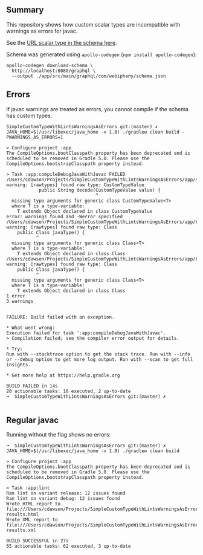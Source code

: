 ## Summary

This repository shows how custom scalar types are incompatible with warnings as errors for javac.

See the [URL scalar type in the schema here](https://github.com/xrd/apollo_custom_types_error/blob/master/app/src/main/graphql/com/webiphany/schema.json#L39).

Schema was generated using `apollo-codegen` (`npm install apollo-codegen`):

```
apollo-codegen download-schema \
  http://localhost:8080/graphql \
  --output ./app/src/main/graphql/com/webiphany/schema.json
```

## Errors

If javac warnings are treated as errors, you cannot compile if the schema has custom types.

```
SimpleCustomTypeWithLintsWarningsAsErrors git:(master) ✗  JAVA_HOME=$(/usr/libexec/java_home -v 1.8) ./gradlew clean build -PWARNINGS_AS_ERRORS=1

> Configure project :app 
The CompileOptions.bootClasspath property has been deprecated and is scheduled to be removed in Gradle 5.0. Please use the CompileOptions.bootstrapClasspath property instead.

> Task :app:compileDebugJavaWithJavac FAILED
/Users/cdawson/Projects/SimpleCustomTypeWithLintsWarningsAsErrors/app/src/main/java/com/webiphany/simplecustomtypewithlintswarningsaserrors/MainActivity.java:55: warning: [rawtypes] found raw type: CustomTypeValue
            public String decode(CustomTypeValue value) {
                                 ^
  missing type arguments for generic class CustomTypeValue<T>
  where T is a type-variable:
    T extends Object declared in class CustomTypeValue
error: warnings found and -Werror specified
/Users/cdawson/Projects/SimpleCustomTypeWithLintsWarningsAsErrors/app/build/generated/source/apollo/com/webiphany/type/CustomType.java:18: warning: [rawtypes] found raw type: Class
    public Class javaType() {
           ^
  missing type arguments for generic class Class<T>
  where T is a type-variable:
    T extends Object declared in class Class
/Users/cdawson/Projects/SimpleCustomTypeWithLintsWarningsAsErrors/app/build/generated/source/apollo/com/webiphany/type/CustomType.java:30: warning: [rawtypes] found raw type: Class
    public Class javaType() {
           ^
  missing type arguments for generic class Class<T>
  where T is a type-variable:
    T extends Object declared in class Class
1 error
3 warnings


FAILURE: Build failed with an exception.

* What went wrong:
Execution failed for task ':app:compileDebugJavaWithJavac'.
> Compilation failed; see the compiler error output for details.

* Try:
Run with --stacktrace option to get the stack trace. Run with --info or --debug option to get more log output. Run with --scan to get full insights.

* Get more help at https://help.gradle.org

BUILD FAILED in 14s
20 actionable tasks: 18 executed, 2 up-to-date
➜  SimpleCustomTypeWithLintsWarningsAsErrors git:(master) ✗ 


```

## Regular javac

Running without the flag shows no errors:

```
➜  SimpleCustomTypeWithLintsWarningsAsErrors git:(master) ✗  JAVA_HOME=$(/usr/libexec/java_home -v 1.8) ./gradlew clean build

> Configure project :app
The CompileOptions.bootClasspath property has been deprecated and is scheduled to be removed in Gradle 5.0. Please use the CompileOptions.bootstrapClasspath property instead.

> Task :app:lint
Ran lint on variant release: 12 issues found
Ran lint on variant debug: 12 issues found
Wrote HTML report to file:///Users/cdawson/Projects/SimpleCustomTypeWithLintsWarningsAsErrors/app/build/reports/lint-results.html
Wrote XML report to file:///Users/cdawson/Projects/SimpleCustomTypeWithLintsWarningsAsErrors/app/build/reports/lint-results.xml

BUILD SUCCESSFUL in 27s
65 actionable tasks: 62 executed, 3 up-to-date
```
